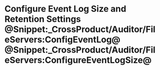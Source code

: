 # Configure Event Log Size and Retention Settings @Snippet:_CrossProduct/Auditor/FileServers:ConfigEventLog@ @Snippet:_CrossProduct/Auditor/FileServers:ConfigureEventLogSize@